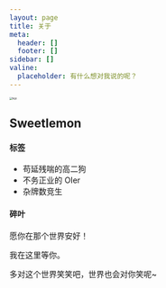 ```yaml
---
layout: page
title: 关于
meta:
  header: []
  footer: []
sidebar: []
valine:
  placeholder: 有什么想对我说的呢？
---
```


<img src="https://cdn.jsdelivr.net/gh/mrj1018/OI/lemon.png" alt="logo" style="zoom:30%;" />

## Sweetlemon

#### 标签

- 苟延残喘的高二狗
- 不务正业的 OIer
- 杂牌数竞生

#### 碎叶

愿你在那个世界安好！

我在这里等你。

多对这个世界笑笑吧，世界也会对你笑呢~